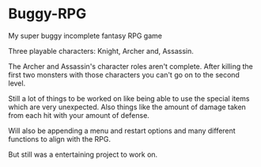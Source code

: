 # Buggy-RPG
My super buggy incomplete fantasy RPG game

Three playable characters: Knight, Archer and, Assassin.


The Archer and Assassin's character roles aren't complete.
After killing the first two monsters with those characters you can't go on to the second level.

Still a lot of things to be worked on like being able to use the special items which are very unexpected.
Also things like the amount of damage taken from each hit with your amount of defense.

Will also be appending a menu and restart options and many different functions to align with the RPG.

But still was a entertaining project to work on. 
